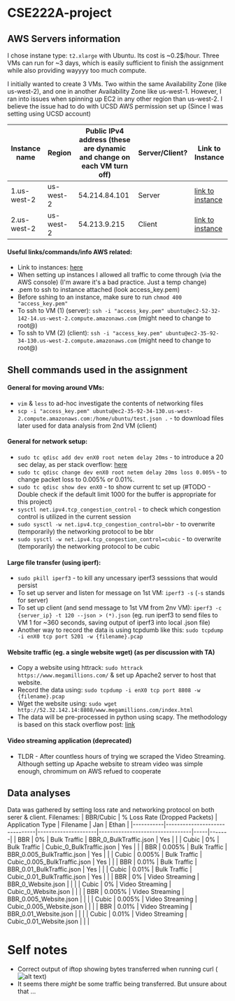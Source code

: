 # CSE222A-project

## AWS Servers information
I chose instane type: `t2.xlarge` with Ubuntu. Its cost is ~0.2$/hour. Three VMs can run for ~3 days, which is easily sufficient to finish the assignment while also providing wayyyy too much compute.

I initially wanted to create 3 VMs. Two within the same Availability Zone (like us-west-2), and one in another Availability Zone like us-west-1. However, I ran into issues when spinning up EC2 in any other region than us-west-2. I believe the issue had to do with UCSD AWS permission set up (Since I was setting using UCSD account)

| Instance name | Region | Public IPv4 address (these are dynamic and change on each VM turn off)  | Server/Client?   | Link to Instance |
|---------------|----------|----------|----------|------------------|
|   1.us-west-2       |   us-west-2  |   54.214.84.101|   Server  | [link to instance](https://us-west-2.console.aws.amazon.com/ec2/home?region=us-west-2#InstanceDetails:instanceId=i-0a12e67effb95a521)      |
|   2.us-west-2       |   us-west-2  |   54.213.9.215  |   Client  | [link to instance](https://us-west-2.console.aws.amazon.com/ec2/home?region=us-west-2#InstanceDetails:instanceId=i-07929b2333abd47c0)      |

#### Useful links/commands/info AWS related:
* Link to instances: [here](https://us-west-2.console.aws.amazon.com/ec2/home?region=us-west-2#Instances:instanceState=running)
* When setting up instances I allowed all traffic to come through (via the AWS console) (I'm aware it's a bad practice. Just a temp change)
* .pem to ssh to instance attached (look access_key.pem)
* Before sshing to an instance, make sure to run `chmod 400 "access_key.pem"`
* To ssh to VM (1) (server): `ssh -i "access_key.pem" ubuntu@ec2-52-32-142-14.us-west-2.compute.amazonaws.com` (might need to change to root@)
* To ssh to VM (2) (client): `ssh -i "access_key.pem" ubuntu@ec2-35-92-34-130.us-west-2.compute.amazonaws.com` (might need to change to root@)


## Shell commands used in the assignment

#### General for moving around VMs:
* `vim` & `less` to ad-hoc investigate the contents of networking files
* `scp -i "access_key.pem" ubuntu@ec2-35-92-34-130.us-west-2.compute.amazonaws.com:/home/ubuntu/test.json .` - to download files later used for data analysis from 2nd VM (client)

#### General for network setup:
* `sudo tc qdisc add dev enX0 root netem delay 20ms` - to introduce a 20 sec delay, as per stack overflow: [here](https://serverfault.com/questions/787006/how-to-add-latency-and-bandwidth-limit-interface-using-tc)
* `sudo tc qdisc change dev enX0 root netem delay 20ms loss 0.005%` - to change packet loss to 0.005% or 0.01%.
* `sudo tc qdisc show dev enX0` - to show current tc set up (#TODO - Double check if the default limit 1000 for the buffer is appropriate for this project)
* `sysctl net.ipv4.tcp_congestion_control` - to check which congestion control is utilized in the current session
* `sudo sysctl -w net.ipv4.tcp_congestion_control=bbr` - to overwrite (temporarily) the networking protocol to be bbr
* `sudo sysctl -w net.ipv4.tcp_congestion_control=cubic` - to overwrite (temporarily) the networking protocol to be cubic

#### Large file transfer (using iperf):
* `sudo pkill iperf3` - to kill any uncessary iperf3 sesssions that would persist
* To set up server and listen for message on 1st VM: `iperf3 -s` (`-s` stands for server)
* To set up client (and send message to 1st VM from 2nv VM): `iperf3 -c {server_ip} -t 120 --json > (*).json` (eg. run iperf3 to send files to VM 1 for ~360 seconds, saving output of iperf3 into local .json file)
* Another way to record the data is using tcpdumb like this: `sudo tcpdump -i enX0 tcp port 5201 -w {filename}.pcap`

#### Website traffic (eg. a single website wget) (as per discussion with TA)
* Copy a website using httrack: `sudo httrack https://www.megamillions.com/` & set up Apache2 server to host that website.
* Record the data using: `sudo tcpdump -i enX0 tcp port 8808 -w {filename}.pcap`
* Wget the website using: `sudo wget http://52.32.142.14:8808/www.megamillions.com/index.html`
* The data will be pre-processed in python using scapy. The methodology is based on this stack overflow post: [link](https://stackoverflow.com/questions/42963343/reading-pcap-file-with-scapy)


#### Video streaming application (deprecated)
* TLDR - After countless hours of trying we scraped the Video Streaming. Although setting up Apache website to stream video was simple enough, chromimum on AWS refued to cooperate


## Data analyses
Data was gathered by setting loss rate and networking protocol on both serer & client.
Filenames:
| BBR/Cubic | % Loss Rate (Dropped Packets) | Application Type    | Filename                        | Jan | Ethan |
|-----------|-------------------------------|---------------------|---------------------------------|-----|-------|
| BBR       | 0%                            | Bulk Traffic        | BBR_0_BulkTraffic.json          |   Yes  |    |
| Cubic     | 0%                            | Bulk Traffic        | Cubic_0_BulkTraffic.json        |   Yes  |    |
| BBR       | 0.005%                        | Bulk Traffic        | BBR_0.005_BulkTraffic.json      |   Yes  |    |
| Cubic     | 0.005%                        | Bulk Traffic        | Cubic_0.005_BulkTraffic.json    |   Yes  |    |
| BBR       | 0.01%                         | Bulk Traffic        | BBR_0.01_BulkTraffic.json       |   Yes  |    |
| Cubic     | 0.01%                         | Bulk Traffic        | Cubic_0.01_BulkTraffic.json     |   Yes  |    |
| BBR       | 0%                            | Video Streaming     | BBR_0_Website.json       |     |    |
| Cubic     | 0%                            | Video Streaming     | Cubic_0_Website.json     |     |    |
| BBR       | 0.005%                        | Video Streaming     | BBR_0.005_Website.json   |     |    |
| Cubic     | 0.005%                        | Video Streaming     | Cubic_0.005_Website.json |     |    |
| BBR       | 0.01%                         | Video Streaming     | BBR_0.01_Website.json    |     |    |
| Cubic     | 0.01%                         | Video Streaming     | Cubic_0.01_Website.json  |     |    |




# Self notes
* Correct output of iftop showing bytes transferred when running curl (![alt text](image.png))
* It seems there *might* be some traffic being transferred. But unsure about that ...

